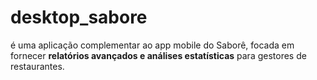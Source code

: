# desktop_sabore
é uma aplicação complementar ao app mobile do Saborê, focada em fornecer **relatórios avançados e análises estatísticas** para gestores de restaurantes.
